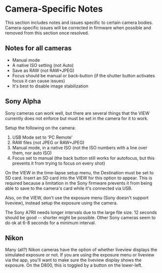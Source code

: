 # Camera-Specific Notes

This section includes notes and issues specific to certain camera bodies.  Camera-specific issues will be corrected in firmware when possible and removed from this section once resolved.

## Notes for all cameras

* Manual mode
* A native ISO setting (not Auto)
* Save as RAW (not RAW+JPEG)
* Focus should be manual or back-button (if the shutter button activates focus it can cause issues)
* It's best to disable image stabilization

## Sony Alpha

Sony cameras can work well, but there are several things that the VIEW currently does not enforce but must be set in the camera for it to work.

Setup the following on the camera:

1. USB Mode set to 'PC Remote'
2. RAW files (not JPEG or RAW+JPEG)
3. Manual mode, in a native ISO (not the ISO numbers with a line over them, nor auto ISO)
4. Focus set to manual (the back button still works for autofocus, but this prevents it from trying to focus on every shot)

On the VIEW in the time-lapse setup menu, the Destination must be set to SD card.  Insert an SD card into the VIEW for this option to appear.  This is required because a limitation in the Sony firmware prevents it from being able to save to the camera's card while it's connected via USB.

Also, on the VIEW, don't use the exposure menu (Sony doesn't support liveview), instead setup the exposure using the camera.

The Sony A7RII needs longer intervals due to the large file size.  12 seconds should be good -- shorter might be possible.  Other Sony cameras seem to do ok at 6-8 seconds for a minimum interval.

## Nikon

Many (all?) Nikon cameras have the option of whether liveview displays the simulated exposure or not.  If you are using the exposure menu or liveview via the app, you'll want to make sure the liveview display shows the exposure.  On the D800, this is toggled by a button on the lower-left.
